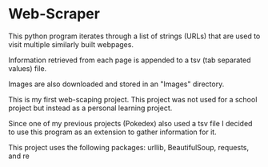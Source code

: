 # Web-Scraper
This python program iterates through a list of strings (URLs) that are used to visit multiple similarly built webpages.

Information retrieved from each page is appended to a tsv (tab separated values) file.

Images are also downloaded and stored in an "Images" directory.

This is my first web-scaping project. This project was not used for a school project but instead as a personal learning project.

Since one of my previous projects (Pokedex) also used a tsv file I decided to use this program as an extension to gather information for it.

This project uses the following packages: urllib, BeautifulSoup, requests, and re
